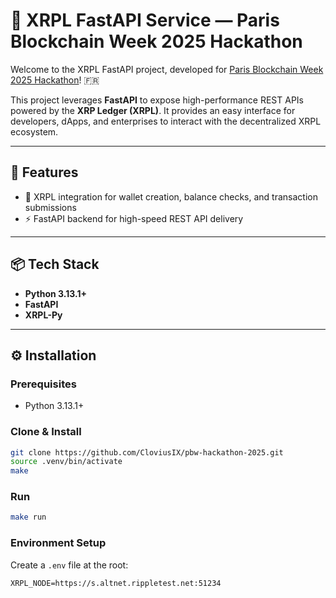 # 🗼 XRPL FastAPI Service — Paris Blockchain Week 2025 Hackathon

Welcome to the XRPL FastAPI project, developed for [Paris Blockchain Week 2025 Hackathon](https://www.parisblockchainweek.com/hackathon-2025)! 🇫🇷

This project leverages **FastAPI** to expose high-performance REST APIs powered by the **XRP Ledger (XRPL)**. It provides an easy interface for developers, dApps, and enterprises to interact with the decentralized XRPL ecosystem.

---

## 🚀 Features

- 🔗 XRPL integration for wallet creation, balance checks, and transaction submissions  
- ⚡ FastAPI backend for high-speed REST API delivery

---

## 📦 Tech Stack

- **Python 3.13.1+**  
- **FastAPI**  
- **XRPL-Py**

---

## ⚙️ Installation

### Prerequisites

- Python 3.13.1+

### Clone & Install

```bash
git clone https://github.com/CloviusIX/pbw-hackathon-2025.git
source .venv/bin/activate
make
```

### Run

```bash
make run
```

### Environment Setup

Create a `.env` file at the root:

```env
XRPL_NODE=https://s.altnet.rippletest.net:51234
```